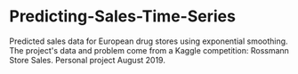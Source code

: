 # Predicting-Sales-Time-Series
Predicted sales data for European drug stores using exponential smoothing. The project's data and problem come from a Kaggle competition: Rossmann Store Sales. Personal project August 2019.
